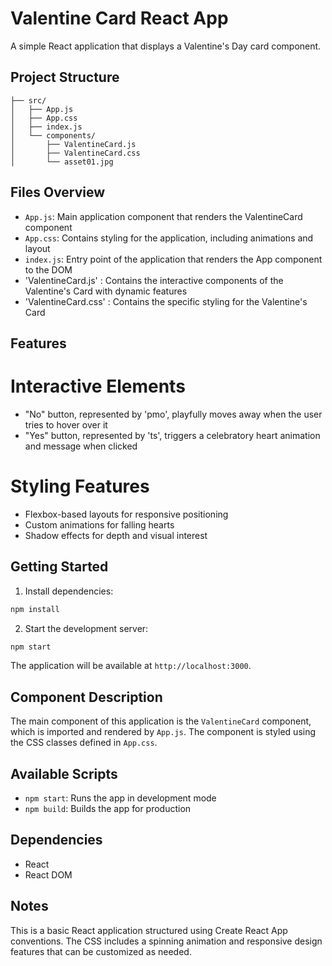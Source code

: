 # Valentine Card React App

A simple React application that displays a Valentine's Day card component.

## Project Structure

```
├── src/
│   ├── App.js
│   ├── App.css
│   ├── index.js
│   └── components/
│       ├── ValentineCard.js
│       ├── ValentineCard.css
│       └── asset01.jpg 
```

## Files Overview

- `App.js`: Main application component that renders the ValentineCard component
- `App.css`: Contains styling for the application, including animations and layout
- `index.js`: Entry point of the application that renders the App component to the DOM
- 'ValentineCard.js' : Contains the interactive components of the Valentine's Card with dynamic features
- 'ValentineCard.css' : Contains the specific styling for the Valentine's Card

## Features

# Interactive Elements
- "No" button, represented by 'pmo', playfully moves away when the user tries to hover over it
- "Yes" button, represented by 'ts', triggers a celebratory heart animation and message when clicked

# Styling Features
- Flexbox-based layouts for responsive positioning
- Custom animations for falling hearts
- Shadow effects for depth and visual interest

## Getting Started

1. Install dependencies:
```bash
npm install
```

2. Start the development server:
```bash
npm start
```

The application will be available at `http://localhost:3000`.

## Component Description

The main component of this application is the `ValentineCard` component, which is imported and rendered by `App.js`. The component is styled using the CSS classes defined in `App.css`.

## Available Scripts

- `npm start`: Runs the app in development mode
- `npm build`: Builds the app for production

## Dependencies

- React
- React DOM

## Notes

This is a basic React application structured using Create React App conventions. The CSS includes a spinning animation and responsive design features that can be customized as needed.
